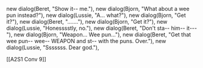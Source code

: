 new dialog(Beret, "Show it-- me."),
new dialog(Bjorn, "What about a wee pun instead?"),
new dialog(Lussie, "A... what?"),
new dialog(Bjorn, "Get it?"),
new dialog(Beret, "......."),
new dialog(Bjorn, "Get it?"),
new dialog(Lussie, "Honesssstly, no."),
new dialog(Beret, "Don't sta-- him-- it---"),
new dialog(Bjorn, "Weapon... Wee pun..."),
new dialog(Beret, "Get that wee pun-- wee-- WEAPON and st-- with the puns. Over."),
new dialog(Lussie, "Sssssss. Dear god."),

[[A2S1 Conv 9]]